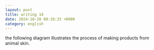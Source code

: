 ```yaml
---
layout: post
title: writing 14
date: 2024-10-20 00:10:33 +0900
category: english
---
```


the following diagram illustrates the process of making products from animal skin.